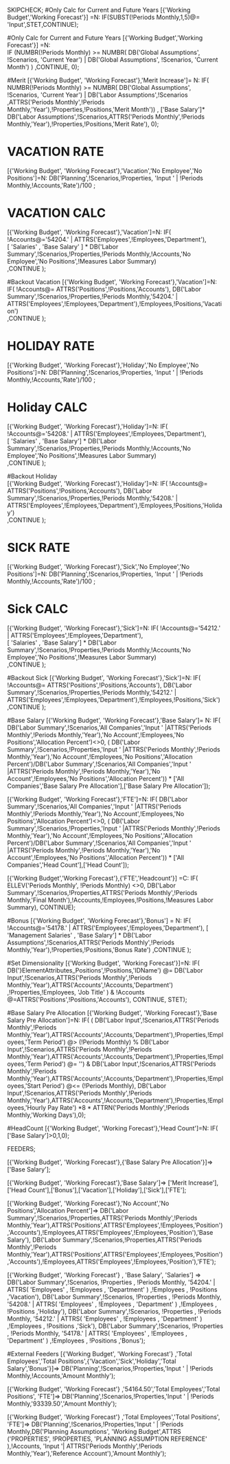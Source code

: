 SKIPCHECK;
#Only Calc for Current and Future Years
[{'Working Budget','Working Forecast'}] =N:
	IF(SUBST(!Periods Monthly,1,5)@= 'Input',STET,CONTINUE);

#Only Calc for Current and Future Years
[{'Working Budget','Working Forecast'}] =N:								
	IF (NUMBR(!Periods Monthly) >= NUMBR( DB('Global Assumptions', !Scenarios, 'Current Year') | DB('Global Assumptions', !Scenarios, 'Current Month')  ) ,CONTINUE, 0);

#Merit
[{'Working Budget', 'Working Forecast'},'Merit Increase']= N:
	  IF( NUMBR(!Periods Monthly) >=  NUMBR( DB('Global Assumptions', !Scenarios, 'Current Year') | DB('Labor Assumptions',!Scenarios ,ATTRS('Periods Monthly',!Periods Monthly,'Year'),!Properties,!Positions,'Merit Month')) ,
	   ['Base Salary']* DB('Labor Assumptions',!Scenarios,ATTRS('Periods Monthly',!Periods Monthly,'Year'),!Properties,!Positions,'Merit Rate'), 0);


# VACATION RATE
[{'Working Budget', 'Working Forecast'},'Vacation','No Employee','No Positions']=N:
	DB('Planning',!Scenarios,!Properties, 'Input ' | !Periods Monthly,!Accounts,'Rate')/100 ;

# VACATION CALC
[{'Working Budget', 'Working Forecast'},'Vacation']=N:
     IF( !Accounts@='54204.' |	  ATTRS('Employees',!Employees,'Department'),										
               [ 'Salaries' , 'Base Salary' ] * DB('Labor Summary',!Scenarios,!Properties,!Periods Monthly,!Accounts,'No Employee','No Positions',!Measures Labor Summary)	
     ,CONTINUE );	

#Backout Vacation
[{'Working Budget', 'Working Forecast'},'Vacation']=N:
     IF( !Accounts@= ATTRS('Positions',!Positions,'Accounts'),
              DB('Labor Summary',!Scenarios,!Properties,!Periods Monthly,'54204.' |	 ATTRS('Employees',!Employees,'Department'),!Employees,!Positions,'Vacation')										
     ,CONTINUE );	

# HOLIDAY RATE
[{'Working Budget', 'Working Forecast'},'Holiday','No Employee','No Positions']=N:
	DB('Planning',!Scenarios,!Properties, 'Input ' | !Periods Monthly,!Accounts,'Rate')/100 ;																													

# Holiday CALC
[{'Working Budget', 'Working Forecast'},'Holiday']=N:
     IF( !Accounts@='54208.' |	  ATTRS('Employees',!Employees,'Department'),												
               [ 'Salaries' , 'Base Salary'] * DB('Labor Summary',!Scenarios,!Properties,!Periods Monthly,!Accounts,'No Employee','No Positions',!Measures Labor Summary)	
     ,CONTINUE );	

#Backout Holiday     
[{'Working Budget', 'Working Forecast'},'Holiday']=N:
     IF( !Accounts@= ATTRS('Positions',!Positions,'Accounts'),
              DB('Labor Summary',!Scenarios,!Properties,!Periods Monthly,'54208.' |	 ATTRS('Employees',!Employees,'Department'),!Employees,!Positions,'Holiday')										
     ,CONTINUE );	
     
# SICK RATE
[{'Working Budget', 'Working Forecast'},'Sick','No Employee','No Positions']=N:
	DB('Planning',!Scenarios,!Properties, 'Input ' | !Periods Monthly,!Accounts,'Rate')/100 ;

# Sick CALC
[{'Working Budget', 'Working Forecast'},'Sick']=N:
     IF( !Accounts@='54212.' |	  ATTRS('Employees',!Employees,'Department'),													
               [ 'Salaries' , 'Base Salary'] * DB('Labor Summary',!Scenarios,!Properties,!Periods Monthly,!Accounts,'No Employee','No Positions',!Measures Labor Summary)	
     ,CONTINUE );	

#Backout Sick
[{'Working Budget', 'Working Forecast'},'Sick']=N:
     IF( !Accounts@= ATTRS('Positions',!Positions,'Accounts'),
              DB('Labor Summary',!Scenarios,!Properties,!Periods Monthly,'54212.' |	 ATTRS('Employees',!Employees,'Department'),!Employees,!Positions,'Sick')										
     ,CONTINUE );																																			

#Base Salary
[{'Working Budget', 'Working Forecast'},'Base Salary']= N:
	IF(  DB('Labor Summary',!Scenarios,'All Companies','Input ' |ATTRS('Periods Monthly',!Periods Monthly,'Year'),'No Account',!Employees,'No Positions','Allocation Percent')<>0,
	     ( DB('Labor Summary',!Scenarios,!Properties,'Input ' |ATTRS('Periods Monthly',!Periods Monthly,'Year'),'No Account',!Employees,'No Positions','Allocation Percent')/DB('Labor Summary',!Scenarios,'All Companies','Input ' |ATTRS('Periods Monthly',!Periods Monthly,'Year'),'No Account',!Employees,'No Positions','Allocation Percent')) * ['All Companies','Base Salary Pre Allocation'],['Base Salary Pre Allocation']);

[{'Working Budget', 'Working Forecast'},'FTE']=N:
	IF(  DB('Labor Summary',!Scenarios,'All Companies','Input ' |ATTRS('Periods Monthly',!Periods Monthly,'Year'),'No Account',!Employees,'No Positions','Allocation Percent')<>0,
	     ( DB('Labor Summary',!Scenarios,!Properties,'Input ' |ATTRS('Periods Monthly',!Periods Monthly,'Year'),'No Account',!Employees,'No Positions','Allocation Percent')/DB('Labor Summary',!Scenarios,'All Companies','Input ' |ATTRS('Periods Monthly',!Periods Monthly,'Year'),'No Account',!Employees,'No Positions','Allocation Percent')) * ['All Companies','Head Count'],['Head Count']);

[{'Working Budget','Working Forecast'},{'FTE','Headcount'}] =C:
	IF( ELLEV('Periods Monthly', !Periods Monthly) <>0,
	  DB('Labor Summary',!Scenarios,!Properties,ATTRS('Periods Monthly',!Periods Monthly,'Final Month'),!Accounts,!Employees,!Positions,!Measures Labor Summary),
     CONTINUE);

#Bonus 
[{'Working Budget', 'Working Forecast'},'Bonus'] = N:
     IF( !Accounts@='54178.' |	  ATTRS('Employees',!Employees,'Department'),
               [ 'Management Salaries' , 'Base Salary'] * DB('Labor Assumptions',!Scenarios,ATTRS('Periods Monthly',!Periods Monthly,'Year'),!Properties,!Positions,'Bonus Rate')
     ,CONTINUE );

#Set Dimensionality
[{'Working Budget', 'Working Forecast'}]=N:
	IF( DB('}ElementAttributes_Positions',!Positions,'IDName') @= DB('Labor Input',!Scenarios,ATTRS('Periods Monthly',!Periods Monthly,'Year'),ATTRS('Accounts',!Accounts,'Department') ,!Properties,!Employees, 'Job Title' ) & !Accounts @=ATTRS('Positions',!Positions,'Accounts'), CONTINUE, STET);

#Base Salary Pre Allocation
[{'Working Budget', 'Working Forecast'},'Base Salary Pre Allocation']=N:
	IF( ( DB('Labor Input',!Scenarios,ATTRS('Periods Monthly',!Periods Monthly,'Year'),ATTRS('Accounts',!Accounts,'Department'),!Properties,!Employees,'Term Period') @> (!Periods Monthly) %
	DB('Labor Input',!Scenarios,ATTRS('Periods Monthly',!Periods Monthly,'Year'),ATTRS('Accounts',!Accounts,'Department'),!Properties,!Employees,'Term Period') @= '') &
	DB('Labor Input',!Scenarios,ATTRS('Periods Monthly',!Periods Monthly,'Year'),ATTRS('Accounts',!Accounts,'Department'),!Properties,!Employees,'Start Period') @<= (!Periods Monthly),
	DB('Labor Input',!Scenarios,ATTRS('Periods Monthly',!Periods Monthly,'Year'),ATTRS('Accounts',!Accounts,'Department'),!Properties,!Employees,'Hourly Pay Rate')  *8 * ATTRN('Periods Monthly',!Periods Monthly,'Working Days'),0);


#HeadCount
[{'Working Budget', 'Working Forecast'},'Head Count']=N:
	IF( ['Base Salary']>0,1,0);



FEEDERS;

[{'Working Budget', 'Working Forecast'},{'Base Salary Pre Allocation'}]=>
	['Base Salary'];

[{'Working Budget', 'Working Forecast'},'Base Salary']=>
	['Merit Increase'],['Head Count'],['Bonus'],['Vacation'],['Holiday'],['Sick'],['FTE'];

[{'Working Budget', 'Working Forecast'},'No Account','No Positions','Allocation Percent']=>
	DB('Labor Summary',!Scenarios,!Properties,ATTRS('Periods Monthly',!Periods Monthly,'Year'),ATTRS('Positions',ATTRS('Employees',!Employees,'Position'),'Accounts'),!Employees,ATTRS('Employees',!Employees,'Position'),'Base Salary'),
	DB('Labor Summary',!Scenarios,!Properties,ATTRS('Periods Monthly',!Periods Monthly,'Year'),ATTRS('Positions',ATTRS('Employees',!Employees,'Position'),'Accounts'),!Employees,ATTRS('Employees',!Employees,'Position'),'FTE');

 [{'Working Budget', 'Working Forecast'} ,  'Base Salary', 'Salaries'] => 
	DB('Labor Summary',!Scenarios, !Properties , !Periods Monthly, '54204.' | ATTRS( 'Employees' , !Employees , 'Department' ) ,!Employees  , !Positions ,'Vacation'),
	DB('Labor Summary',!Scenarios, !Properties , !Periods Monthly, '54208.' | ATTRS( 'Employees' , !Employees , 'Department' ) ,!Employees  , !Positions ,'Holiday'),
	DB('Labor Summary',!Scenarios, !Properties , !Periods Monthly, '54212.' | ATTRS( 'Employees' , !Employees , 'Department' ) ,!Employees  , !Positions ,'Sick'),
	DB('Labor Summary',!Scenarios, !Properties , !Periods Monthly, '54178.' | ATTRS( 'Employees' , !Employees , 'Department' ) ,!Employees  , !Positions ,'Bonus');

#External Feeders
 [{'Working Budget', 'Working Forecast'} ,'Total Employees','Total Positions',{'Vacation','Sick','Holiday','Total Salary','Bonus'}]=>
	DB('Planning',!Scenarios,!Properties,'Input ' | !Periods Monthly,!Accounts,'Amount Monthly');	

	
 [{'Working Budget', 'Working Forecast'} ,'54164.50','Total Employees','Total Positions', 'FTE']=>
	DB('Planning',!Scenarios,!Properties,'Input ' | !Periods Monthly,'93339.50','Amount Monthly');	

[{'Working Budget', 'Working Forecast'} ,'Total Employees','Total Positions', 'FTE']=>
	DB('Planning',!Scenarios,!Properties,'Input ' | !Periods Monthly,DB('Planning Assumptions', 'Working Budget',ATTRS ('PROPERTIES', !PROPERTIES, 'PLANNING ASSUMPTION REFERENCE' ),!Accounts, 'Input '| ATTRS('Periods Monthly',!Periods Monthly,'Year'),'Reference Account'),'Amount Monthly');


																									
